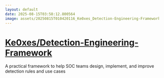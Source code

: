 ```yaml
---
layout: default
date: 2025-08-15T03:58:12.800564
image: assets/20250815T010420116_Ke0xes_Detection-Engineering-Framework--20250815T011112644--cropped.png
---
```


# [Ke0xes/Detection-Engineering-Framework](https://github.com/Ke0xes/Detection-Engineering-Framework)

A practical framework to help SOC teams design, implement, and improve detection rules and use cases
